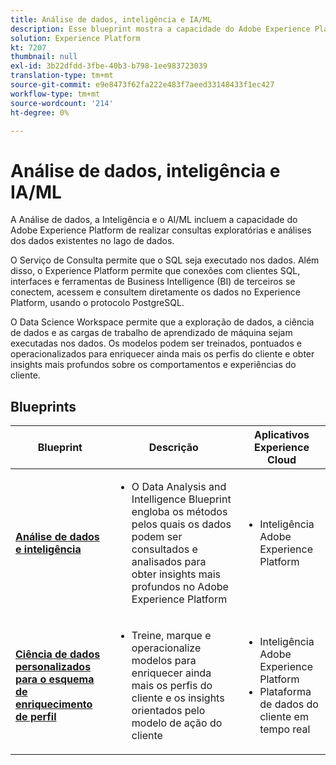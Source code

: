 ```yaml
---
title: Análise de dados, inteligência e IA/ML
description: Esse blueprint mostra a capacidade do Adobe Experience Platform de realizar consultas exploratórias e análise dos dados existentes no lago de dados.
solution: Experience Platform
kt: 7207
thumbnail: null
exl-id: 3b22dfdd-3fbe-40b3-b798-1ee983723039
translation-type: tm+mt
source-git-commit: e9e8473f62fa222e483f7aeed33148433f1ec427
workflow-type: tm+mt
source-wordcount: '214'
ht-degree: 0%

---
```


# Análise de dados, inteligência e IA/ML

A Análise de dados, a Inteligência e o AI/ML incluem a capacidade do Adobe Experience Platform de realizar consultas exploratórias e análises dos dados existentes no lago de dados.

O Serviço de Consulta permite que o SQL seja executado nos dados. Além disso, o Experience Platform permite que conexões com clientes SQL, interfaces e ferramentas de Business Intelligence (BI) de terceiros se conectem, acessem e consultem diretamente os dados no Experience Platform, usando o protocolo PostgreSQL.

O Data Science Workspace permite que a exploração de dados, a ciência de dados e as cargas de trabalho de aprendizado de máquina sejam executadas nos dados. Os modelos podem ser treinados, pontuados e operacionalizados para enriquecer ainda mais os perfis do cliente e obter insights mais profundos sobre os comportamentos e experiências do cliente.

## Blueprints

| Blueprint | Descrição | Aplicativos Experience Cloud |
|---|---|---|
| **[Análise de dados e inteligência](analysis.md)** | <ul><li>O Data Analysis and Intelligence Blueprint engloba os métodos pelos quais os dados podem ser consultados e analisados para obter insights mais profundos no Adobe Experience Platform</ul></li> | <ul><li> Inteligência Adobe Experience Platform</ul></li> |
| **[Ciência de dados personalizados para o esquema de enriquecimento de perfil](data-science.md)** | <ul><li>Treine, marque e operacionalize modelos para enriquecer ainda mais os perfis do cliente e os insights orientados pelo modelo de ação do cliente</li></ul> | <ul><li>Inteligência Adobe Experience Platform</li><li> Plataforma de dados do cliente em tempo real</li></ul> |

